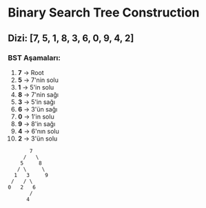# Binary Search Tree Construction

## Dizi: [7, 5, 1, 8, 3, 6, 0, 9, 4, 2]

### BST Aşamaları:

1. **7** → Root
2. **5** → 7'nin solu
3. **1** → 5'in solu
4. **8** → 7'nin sağı
5. **3** → 5'in sağı
6. **6** → 3'ün sağı
7. **0** → 1'in solu
8. **9** → 8'in sağı
9. **4** → 6'nın solu
10. **2** → 3'ün solu

```
       7
     /   \
    5     8
   / \     \
  1   3     9
 /   / \
0   2   6
       /
      4
```
